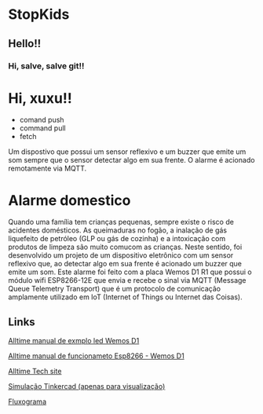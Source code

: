 # StopKids 
## Hello!! 
### Hi, salve, salve git!!
# Hi, xuxu!!

* comand push
* command pull
* fetch


Um dispostivo que possui um sensor reflexivo e um buzzer que emite um som sempre que o sensor detectar algo em sua frente. O alarme é acionado remotamente via MQTT.

# Alarme domestico
 Quando uma família tem crianças pequenas, sempre existe o risco de acidentes domésticos. As queimaduras no fogão, a inalação de gás liquefeito de petróleo (GLP ou gás de cozinha) e a intoxicação com produtos de limpeza são muito comucom as crianças. 
Neste sentido, foi desenvolvido um projeto de um dispositivo eletrônico com um sensor reflexivo que, ao detectar algo em sua frente é acionado um buzzer que emite um som.  Este alarme foi feito com a placa Wemos D1 R1 que possui o módulo wifi ESP8266-12E que envia e recebe o sinal via MQTT (Message Queue Telemetry Transport) que é um protocolo de comunicação amplamente utilizado em IoT (Internet of Things ou Internet das Coisas).

## Links
[Alltime manual de exmplo led Wemos D1 ](http://iotapp.alltimetech.com.co/src/manuales/Wemos/CD/ESPCDLed_Uno/ESPCDLed_Uno.pdf)

[Alltime manual de funcionameto Esp8266 - Wemos D1 ](http://iotapp.alltimetech.com.co/src/manuales/Wemos/1Dispositivo/Esp8266-Wemos%20D1.pdf)

[Alltime Tech site](http://www.alltimetech.com.co/)

[Simulação Tinkercad (apenas para visualização)](https://www.tinkercad.com/things/89OGOtTk1GM)

[Fluxograma](https://www.heflo.com/)


